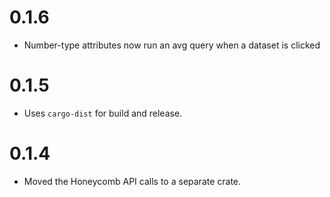 # 0.1.6

- Number-type attributes now run an avg query when a dataset is clicked

# 0.1.5

- Uses `cargo-dist` for build and release.

# 0.1.4

- Moved the Honeycomb API calls to a separate crate.

